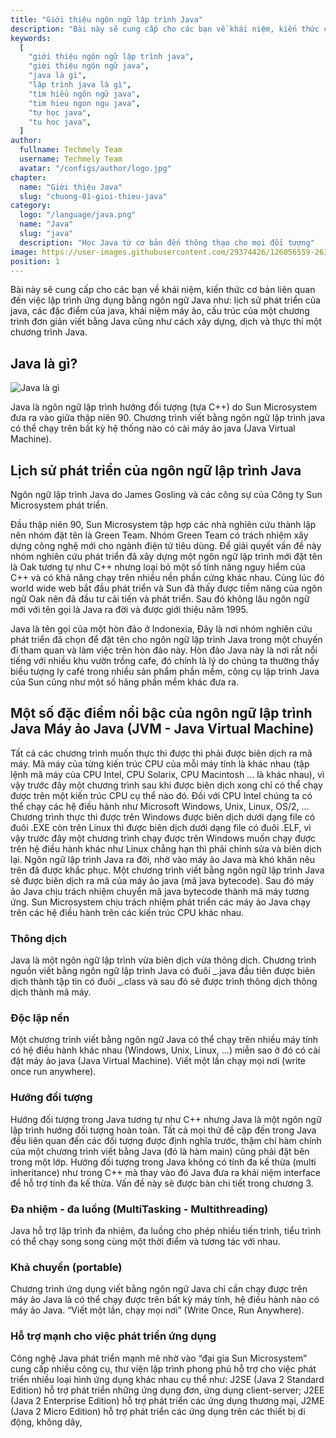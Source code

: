 ```yaml
---
title: "Giới thiệu ngôn ngữ lập trình Java"
description: "Bài này sẽ cung cấp cho các bạn về khái niệm, kiến thức cơ bản liên quan đến việc lập trình ứng dụng bằng ngôn ngữ Java như: lịch sử phát triển của java, các đặc điểm của java, khái niệm máy ảo, cấu trúc của một chương trình đơn giản viết bằng Java cũng như cách xây dựng, dịch và thực thi một chương trình Java"
keywords:
  [
    "giới thiệu ngôn ngữ lập trình java",
    "giới thiệu ngôn ngữ java",
    "java là gì",
    "lập trình java là gì",
    "tìm hiểu ngôn ngữ java",
    "tim hieu ngon ngu java",
    "tự học java",
    "tu hoc java",
  ]
author:
  fullname: Techmely Team
  username: Techmely Team
  avatar: "/configs/author/logo.jpg"
chapter:
  name: "Giới thiệu Java"
  slug: "chuong-01-gioi-thieu-java"
category:
  logo: "/language/java.png"
  name: "Java"
  slug: "java"
  description: "Học Java từ cơ bản đến thông thạo cho mọi đối tượng"
image: https://user-images.githubusercontent.com/29374426/126056559-263bdade-6b6c-4e64-83a7-e21411391d64.png
position: 1
---
```


Bài này sẽ cung cấp cho các bạn về khái niệm, kiến thức cơ bản liên quan đến việc lập trình ứng dụng bằng ngôn ngữ Java như: lịch sử phát triển của java, các đặc điểm của java, khái niệm máy ảo, cấu trúc của một chương trình đơn giản viết bằng Java cũng như cách xây dựng, dịch và thực thi một chương trình Java.

## Java là gì?

![Java là gì](https://user-images.githubusercontent.com/29374426/126056559-263bdade-6b6c-4e64-83a7-e21411391d64.png)

Java là ngôn ngữ lập trình hướng đối tượng (tựa C++) do Sun Microsystem đưa ra vào giữa thập niên 90. Chương trình viết bằng ngôn ngữ lập trình java có thể chạy trên bất kỳ hệ thống nào có cài máy ảo java (Java Virtual Machine).

## Lịch sử phát triển của ngôn ngữ lập trình Java

Ngôn ngữ lập trình Java do James Gosling và các công sự của Công ty Sun Microsystem phát triển.

Đầu thập niên 90, Sun Microsystem tập hợp các nhà nghiên cứu thành lập nên nhóm đặt tên là Green Team. Nhóm Green Team có trách nhiệm xây dựng công nghệ mới cho ngành điện tử tiêu dùng. Để giải quyết vấn đề này nhóm nghiên cứu phát triển đã xây dựng một ngôn ngữ lập trình mới đặt tên là Oak tương tự như C++ nhưng loại bỏ một số tính năng nguy hiểm của C++ và có khả năng chạy trên nhiều nền phần cứng khác nhau. Cùng lúc đó world wide web bắt đầu phát triển và Sun đã thấy được tiềm năng của ngôn ngữ Oak nên đã đầu tư cải tiến và phát triển. Sau đó không lâu ngôn ngữ mới với tên gọi là Java ra đời và được giới thiệu năm 1995.

Java là tên gọi của một hòn đảo ở Indonexia, Đây là nơi nhóm nghiên cứu phát triển đã chọn để đặt tên cho ngôn ngữ lập trình Java trong một chuyến đi tham quan và làm việc trên hòn đảo này. Hòn đảo Java này là nơi rất nổi tiếng với nhiều khu vườn trồng cafe, đó chính là lý do chúng ta thường thấy biểu tượng ly café trong nhiều sản phẩm phần mềm, công cụ lập trình Java của Sun cũng như một số hãng phần mềm khác đưa ra.

## Một số đặc điểm nổi bậc của ngôn ngữ lập trình Java Máy ảo Java (JVM - Java Virtual Machine)

Tất cả các chương trình muốn thực thi được thì phải được biên dịch ra mã máy. Mã máy của từng kiến trúc CPU của mỗi máy tính là khác nhau (tập lệnh mã máy của CPU Intel, CPU Solarix, CPU Macintosh ... là khác nhau), vì vậy trước đây một chương trình sau khi được biên dịch xong chỉ có thể chạy được trên một kiến trúc CPU cụ thể nào đó. Đối với CPU Intel chúng ta có thể chạy các hệ điều hành như Microsoft Windows, Unix, Linux, OS/2, ... Chương trình thực thi được trên Windows được biên dịch dưới dạng file có đuôi .EXE còn trên Linux thì được biên dịch dưới dạng file có đuôi .ELF, vì vậy trước đây một chương trình chạy được trên Windows muốn chạy được trên hệ điều hành khác như Linux chẳng hạn thì phải chỉnh sửa và biên dịch lại. Ngôn ngữ lập trình Java ra đời, nhờ vào máy ảo Java mà khó khăn nêu trên đã được khắc phục. Một chương trình viết bằng ngôn ngữ lập trình Java sẽ được biên dịch ra mã của máy ảo java (mã java bytecode). Sau đó máy ảo Java chịu trách nhiệm chuyển mã java bytecode thành mã máy tương ứng. Sun Microsystem chịu trách nhiệm phát triển các máy ảo Java chạy trên các hệ điều hành trên các kiến trúc CPU khác nhau.

### Thông dịch

Java là một ngôn ngữ lập trình vừa biên dịch vừa thông dịch. Chương trình nguồn viết bằng ngôn ngữ lập trình Java có đuôi _.java đầu tiên được biên dịch thành tập tin có đuôi _.class và sau đó sẽ được trình thông dịch thông dịch thành mã máy.

### Độc lập nền

Một chương trình viết bằng ngôn ngữ Java có thể chạy trên nhiều máy tính có hệ điều hành khác nhau (Windows, Unix, Linux, ...) miễn sao ở đó có cài đặt máy ảo java (Java Virtual Machine). Viết một lần chạy mọi nơi (write once run anywhere).

### Hướng đối tượng

Hướng đối tượng trong Java tương tự như C++ nhưng Java là một ngôn ngữ lập trình hướng đối tượng hoàn toàn. Tất cả mọi thứ đề cập đến trong Java đều liên quan đến các đối tượng được định nghĩa trước, thậm chí hàm chính của một chương trình viết bằng Java (đó là hàm main) cũng phải đặt bên trong một lớp. Hướng đối tượng trong Java không có tính đa kế thừa (multi inheritance) như trong C++ mà thay vào đó Java đưa ra khái niệm interface để hỗ trợ tính đa kế thừa. Vấn đề này sẽ được bàn chi tiết trong chương 3.

### Đa nhiệm - đa luồng (MultiTasking - Multithreading)

Java hỗ trợ lập trình đa nhiệm, đa luồng cho phép nhiều tiến trình, tiểu trình có thể chạy song song cùng một thời điểm và tương tác với nhau.

### Khả chuyển (portable)

Chương trình ứng dụng viết bằng ngôn ngữ Java chỉ cần chạy được trên máy ảo Java là có thể chạy được trên bất kỳ máy tính, hệ điều hành nào có máy ảo Java. “Viết một lần, chạy mọi nơi” (Write Once, Run Anywhere).

### Hỗ trợ mạnh cho việc phát triển ứng dụng

Công nghệ Java phát triển mạnh mẽ nhờ vào “đại gia Sun Microsystem” cung cấp nhiều công cụ, thư viện lập trình phong phú hỗ trợ cho việc phát triển nhiều loại hình ứng dụng khác nhau cụ thể như: J2SE (Java 2 Standard Edition) hỗ trợ phát triển những ứng dụng đơn, ứng dụng client-server; J2EE (Java 2 Enterprise Edition) hỗ trợ phát triển các ứng dụng thương mại, J2ME (Java 2 Micro Edition) hỗ trợ phát triển các ứng dụng trên các thiết bị di động, không dây,
